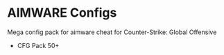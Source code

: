 # AIMWARE Configs
Mega config pack for aimware cheat for Counter-Strike: Global Offensive
* CFG Pack 50+
